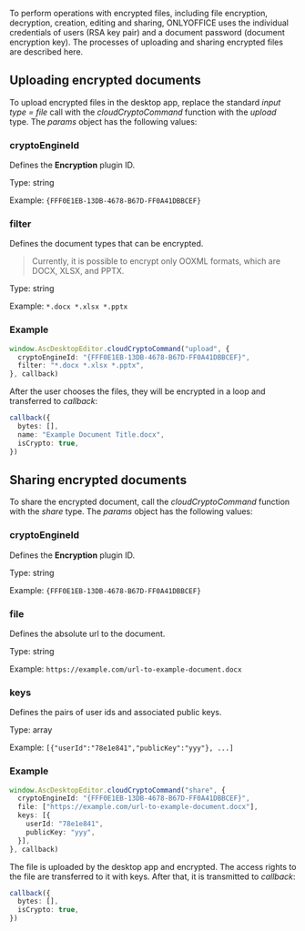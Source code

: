 To perform operations with encrypted files, including file encryption, decryption, creation, editing and sharing, ONLYOFFICE uses the individual credentials of users (RSA key pair) and a document password (document encryption key). The processes of uploading and sharing encrypted files are described here.

## Uploading encrypted documents

To upload encrypted files in the desktop app, replace the standard *input type = file* call with the *cloudCryptoCommand* function with the *upload* type. The *params* object has the following values:

### cryptoEngineId

Defines the **Encryption** plugin ID.

Type: string

Example: `{FFF0E1EB-13DB-4678-B67D-FF0A41DBBCEF}`

### filter

Defines the document types that can be encrypted.

> Currently, it is possible to encrypt only OOXML formats, which are DOCX, XLSX, and PPTX.

Type: string

Example: `*.docx *.xlsx *.pptx`

### Example

``` ts
window.AscDesktopEditor.cloudCryptoCommand("upload", {
  cryptoEngineId: "{FFF0E1EB-13DB-4678-B67D-FF0A41DBBCEF}",
  filter: "*.docx *.xlsx *.pptx",
}, callback)
```

After the user chooses the files, they will be encrypted in a loop and transferred to *callback*:

``` ts
callback({
  bytes: [],
  name: "Example Document Title.docx",
  isCrypto: true,
})
```

## Sharing encrypted documents

To share the encrypted document, call the *cloudCryptoCommand* function with the *share* type. The *params* object has the following values:

### cryptoEngineId

Defines the **Encryption** plugin ID.

Type: string

Example: `{FFF0E1EB-13DB-4678-B67D-FF0A41DBBCEF}`

### file

Defines the absolute url to the document.

Type: string

Example: `https://example.com/url-to-example-document.docx`

### keys

Defines the pairs of user ids and associated public keys.

Type: array

Example: `[{"userId":"78e1e841","publicKey":"yyy"}, ...]`

### Example

``` ts
window.AscDesktopEditor.cloudCryptoCommand("share", {
  cryptoEngineId: "{FFF0E1EB-13DB-4678-B67D-FF0A41DBBCEF}",
  file: ["https://example.com/url-to-example-document.docx"],
  keys: [{
    userId: "78e1e841",
    publicKey: "yyy",
  }],
}, callback)
```

The file is uploaded by the desktop app and encrypted. The access rights to the file are transferred to it with keys. After that, it is transmitted to *callback*:

``` ts
callback({
  bytes: [],
  isCrypto: true,
})
```
